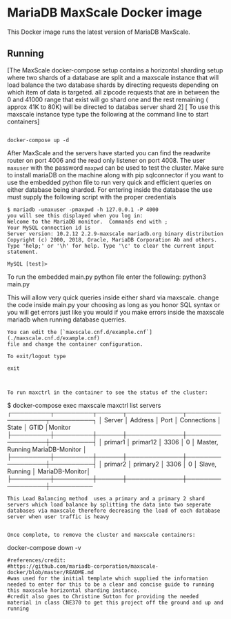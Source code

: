 # MariaDB MaxScale Docker image

This Docker image runs the latest version of MariaDB MaxScale.

## Running
[The MaxScale docker-compose setup contains a horizontal sharding setup where two shards of a database are split and a maxscale instance that will load balance the two database shards by directing requests depending on which item of data is targeted. all zipcode requests that are in between the 0 and 41000 range that exist will go
shard one and the rest remaining ( approx 41K to 80K) will be directed to databas server shard 2]
[ To use this maxscale instance type type the following at the command line to start containers]

```

docker-compose up -d
```

After MaxScale and the servers have started  you can find
the readwrite router on port 4006 and the read only listener on port 4008. The
user `maxuser` with the password `maxpwd` can be used to test the cluster.
Make sure to install mariaDB on the machine along with pip sqlconnector if you want to use the embedded python file to run very quick and efficient queries on either database being sharded. 
For entering  inside the database  the use must supply the following script with the proper credentials
```
$ mariadb -umaxuser -pmaxpwd -h 127.0.0.1 -P 4000
you will see this displayed when you log in:
Welcome to the MariaDB monitor.  Commands end with ;
Your MySQL connection id is 
Server version: 10.2.12 2.2.9-maxscale mariadb.org binary distribution
Copyright (c) 2000, 2018, Oracle, MariaDB Corporation Ab and others.
Type 'help;' or '\h' for help. Type '\c' to clear the current input statement.

MySQL [test]>
```

To run the embedded main.py python file enter the following:
python3 main.py

This will allow very quick queries inside either shard via maxscale. change the code inside main.py your choosing as long as you honor SQL syntax or you will get errors just like you would if you make errors inside the maxscale mariadb when running database querries.

```
You can edit the [`maxscale.cnf.d/example.cnf`](./maxscale.cnf.d/example.cnf)
file and change the container configuration.

To exit/logout type

exit

 

To run maxctrl in the container to see the status of the cluster:
```
$ docker-compose exec maxscale maxctrl list servers
┌─────────┬─────────┬──────┬─────────────┬─────────────────┬──────────┐
│ Server  │ Address │ Port │ Connections │ State           │ GTID     │Monitor
├─────────┼─────────┼──────┼─────────────┼─────────────────┼──────────┤
│ primar1 │ primar12  │ 3306 │ 0           │ Master, Running             MariaDB-Monitor │
├─────────┼─────────┼──────┼─────────────┼─────────────────┼──────────┤
│ primar2 │ primary2 │ 3306 │ 0           │ Slave, Running  │            MariaDB-Monitor│
├─────────┼─────────┼──────┼─────────────┼─────────────────┼──────────


```
This Load Balancing method  uses a primary and a primary 2 shard servers which load balance by splitting the data into two seperate databases via maxscale therefore decreasing the load of each database server when user traffic is heavy


Once complete, to remove the cluster and maxscale containers:

```
docker-compose down -v
```
#references/credit:
#https://github.com/mariadb-corporation/maxscale-docker/blob/master/README.md
#was used for the initial template which supplied the information needed to enter for this to be a clear and concise guide to running this maxscale horizontal sharding instance.
#credit also goes to Christine Sutton for providing the needed material in class CNE370 to get this project off the ground and up and running
